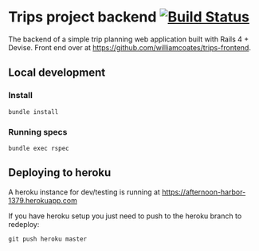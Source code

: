 # Trips project backend [![Build Status](https://travis-ci.org/williamcoates/trips-backend.svg?branch=master)](https://travis-ci.org/williamcoates/trips-backend)

The backend of a simple trip planning web application built with Rails 4 + Devise. Front end over at https://github.com/williamcoates/trips-frontend.

## Local development

### Install

    bundle install

### Running specs

    bundle exec rspec

## Deploying to heroku

A heroku instance for dev/testing is running at https://afternoon-harbor-1379.herokuapp.com

If you have heroku setup you just need to push to the heroku branch to redeploy:

    git push heroku master
